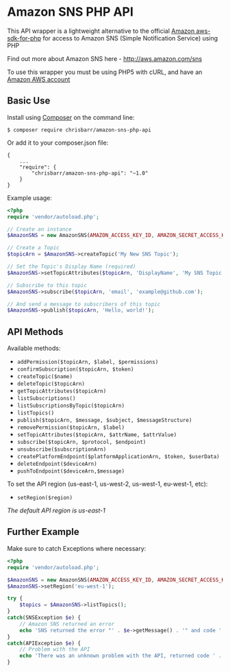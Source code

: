 # Amazon SNS PHP API

This API wrapper is a lightweight alternative to the official [Amazon aws-sdk-for-php](http://aws.amazon.com/sdkforphp) for access to Amazon SNS (Simple Notification Service) using PHP

Find out more about Amazon SNS here - http://aws.amazon.com/sns

To use this wrapper you must be using PHP5 with cURL, and have an [Amazon AWS account](http://aws.amazon.com)

## Basic Use
Install using [Composer](https://getcomposer.org/) on the command line:
```
$ composer require chrisbarr/amazon-sns-php-api
```

Or add it to your composer.json file:

```
{
	...
	"require": {
		"chrisbarr/amazon-sns-php-api": "~1.0"
	}
}
```

Example usage:

```php
<?php
require 'vendor/autoload.php';

// Create an instance
$AmazonSNS = new AmazonSNS(AMAZON_ACCESS_KEY_ID, AMAZON_SECRET_ACCESS_KEY);

// Create a Topic
$topicArn = $AmazonSNS->createTopic('My New SNS Topic');

// Set the Topic's Display Name (required)
$AmazonSNS->setTopicAttributes($topicArn, 'DisplayName', 'My SNS Topic Display Name');

// Subscribe to this topic
$AmazonSNS->subscribe($topicArn, 'email', 'example@github.com');

// And send a message to subscribers of this topic
$AmazonSNS->publish($topicArn, 'Hello, world!');
```

## API Methods
Available methods:

* `addPermission($topicArn, $label, $permissions)`
* `confirmSubscription($topicArn, $token)`
* `createTopic($name)`
* `deleteTopic($topicArn)`
* `getTopicAttributes($topicArn)`
* `listSubscriptions()`
* `listSubscriptionsByTopic($topicArn)`
* `listTopics()`
* `publish($topicArn, $message, $subject, $messageStructure)`
* `removePermission($topicArn, $label)`
* `setTopicAttributes($topicArn, $attrName, $attrValue)`
* `subscribe($topicArn, $protocol, $endpoint)`
* `unsubscribe($subscriptionArn)`
* `createPlatformEndpoint($platformApplicationArn, $token, $userData)`
* `deleteEndpoint($deviceArn)`
* `pushToEndpoint($deviceArn,$message)`

To set the API region (us-east-1, us-west-2, us-west-1, eu-west-1, etc):

* `setRegion($region)`

*The default API region is us-east-1*

## Further Example
Make sure to catch Exceptions where necessary:

```php
<?php
require 'vendor/autoload.php';

$AmazonSNS = new AmazonSNS(AMAZON_ACCESS_KEY_ID, AMAZON_SECRET_ACCESS_KEY);
$AmazonSNS->setRegion('eu-west-1');

try {
	$topics = $AmazonSNS->listTopics();
}
catch(SNSException $e) {
	// Amazon SNS returned an error
	echo 'SNS returned the error "' . $e->getMessage() . '" and code ' . $e->getCode();
}
catch(APIException $e) {
	// Problem with the API
	echo 'There was an unknown problem with the API, returned code ' . $e->getCode();
}
```
